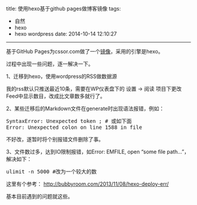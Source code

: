 title: 使用hexo基于github pages做博客镜像
tags:
  - 自然
  - hexo
  - hexo wordpress
date: 2014-10-14 12:10:27
---

基于GitHub Pages为cssor.com做了一个[镜像](http://tofishes.github.io)，采用的引擎是hexo。

过程中出现一些问题，逐一解决一下。

1、迁移到hexo，使用wordpress的RSS做数据源

我的rss默认只推送最近10条，需要在WP仪表盘下的 设置 → 阅读 项目下更改Feed中显示数目，改成比文章数多就行了。

2、某些迁移后的Markdown文件在generate时出现语法报错，例如：

<pre>
SyntaxError: Unexpected token ; # 或如下面
Error: Unexpected colon on line 1588 in file
</pre>

不好改，遂暂时将个别报错文件删除了事。

3、文件数过多，达到IO限制报错，如Error: EMFILE, open &#8220;some file path&#8230;&#8221;，解决如下：

<pre>
ulimit -n 5000 #改为一个较大的数
</pre>

这里有个参考： http://bubbyroom.com/2013/11/08/hexo-deploy-err/

基本目前遇到的问题就这些。